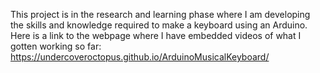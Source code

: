 This project is in the research and learning phase where I am developing the skills and knowledge required to make a keyboard using an Arduino.
Here is a link to the webpage where I have embedded videos of what I gotten working so far: https://undercoveroctopus.github.io/ArduinoMusicalKeyboard/
